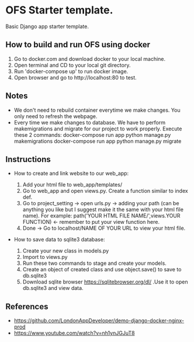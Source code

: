 # OFS Starter template.

Basic Django app starter template. 


## How to build and run OFS using docker

 1. Go to docker.com and download docker to your local machine.
 2. Open terminal and CD to your local git directory.
 3. Run 'docker-compose up' to run docker image.
 4. Open browser and go to http://localhost:80 to test.

## Notes
- We don't need to rebuild container everytime we make changes. You only need to refresh the webpage.
- Every time we make changes to database. We have to perform makemigrations and migrate for our project to work properly. Execute these 2 commands:
    docker-compose run app python manage.py makemigrations
    docker-compose run app python manage.py migrate

## Instructions
- How to create and link website to our web_app:
    1. Add your html file to web_app/templates/ 
    2. Go to web_app and open views.py. Create a function similar to index def.
    3. Go to project_setting -> open urls.py -> adding your path (can be anything you like but I suggest make it the same with your html file name). For example:
        path('YOUR HTML FILE NAME/',views.YOUR FUNCTION) <- remember to put your view function here.
    4. Done -> Go to localhost/NAME OF YOUR URL to view your html file.

- How to save data to sqlite3 database:
    1. Create your new class in models.py
    2. Import to views.py
    3. Run these two commands to stage and create your models.
    3. Create an object of created class and use object.save() to save to db.sqlite3
    4. Download sqlite browser https://sqlitebrowser.org/dl/ .Use it to open db.sqlite3 and view data.
    
## References
- https://github.com/LondonAppDeveloper/demo-django-docker-nginx-prod
- https://www.youtube.com/watch?v=nh1ynJGJuT8
